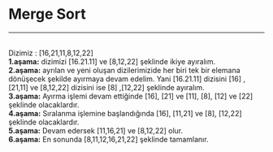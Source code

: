 <h1>Merge Sort</h1> <hr><br>
Dizimiz : [16,21,11,8,12,22] <br>
<b>1.aşama:</b> dizimizi [16.21.11] ve [8,12,22] şeklinde ikiye ayıralım.<br>
<b>2.aşama:</b> ayrılan ve yeni oluşan dizilerimizide her biri tek bir elemana dönüşecek şekilde ayırmaya devam edelim. Yani [16.21.11] dizisini [16] , [21,11] ve [8,12,22] dizisini ise [8] ,[12,22] şeklinde ayıralım.<br>
<b>3.aşama:</b> Ayırma işlemi devam ettiğinde [16], [21] ve [11], [8], [12] ve [22] şeklinde olacaklardır. <br>
<b>4.aşama:</b> Sıralanma işlemine başlandığında [16], [11,21] ve [8], [12,22] şeklinde olacaklardır. <br>
<b>5.aşama:</b> Devam edersek [11,16,21] ve [8,12,22] olur.<br>
<b>6.aşama:</b> En sonunda [8,11,12,16,21,22] şeklinde tamamlanır.<br>